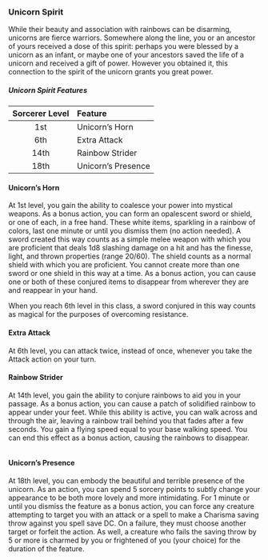 <div class="phb">

### Unicorn Spirit
While their beauty and association with rainbows can be disarming, unicorns are fierce warriors. Somewhere along the line, you or an ancestor of yours received a dose of this spirit: perhaps you were blessed by a unicorn as an infant, or maybe one of your ancestors saved the life of a unicorn and received a gift of power. However you obtained it, this connection to the spirit of the unicorn grants you great power.

##### Unicorn Spirit Features
| Sorcerer Level | Feature |
|:----:|:-------------|
| 1st  | Unicorn’s Horn |
| 6th  | Extra Attack |
| 14th | Rainbow Strider |
| 18th | Unicorn’s Presence |

#### Unicorn’s Horn
At 1st level, you gain the ability to coalesce your power into mystical weapons. As a bonus action, you can form an opalescent sword or shield, or one of each, in a free hand. These white items, sparkling in a rainbow of colors, last one minute or until you dismiss them (no action needed). A sword created this way counts as a simple melee weapon with which you are proficient that deals 1d8 slashing damage on a hit and has the finesse, light, and thrown properties (range 20/60). The shield counts as a normal shield with which you are proficient. You cannot create more than one sword or one shield in this way at a time. As a bonus action, you can cause one or both of these conjured items to disappear from wherever they are and reappear in your hand.

When you reach 6th level in this class, a sword conjured in this way counts as magical for the purposes of overcoming resistance.

#### Extra Attack
At 6th level, you can attack twice, instead of once, whenever you take the Attack action on your turn.

#### Rainbow Strider
At 14th level, you gain the ability to conjure rainbows to aid you in your passage. As a bonus action, you can cause a patch of solidified rainbow to appear under your feet. While this ability is active, you can walk across and through the air, leaving a rainbow trail behind you that fades after a few seconds. You gain a flying speed equal to your base walking speed. You can end this effect as a bonus action, causing the rainbows to disappear.

```
```

#### Unicorn’s Presence
At 18th level, you can embody the beautiful and terrible presence of the unicorn. As an action, you can spend 5 sorcery points to subtly change your appearance to be both more lovely and more intimidating. For 1 minute or until you dismiss the feature as a bonus action, you can force any creature attempting to target you with an attack or a spell to make a Charisma saving throw against you spell save DC. On a failure, they must choose another target or forfeit the action. As well, a creature who fails the saving throw by 5 or more is charmed by you or frightened of you (your choice) for the duration of the feature.
